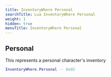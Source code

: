 ```yaml
---
title: InventoryWhere Personal
searchTitle: Lua InventoryWhere Personal
weight: 1
hidden: true
menuTitle: InventoryWhere Personal
---
```

## Personal

This represents a personal character's inventory
```lua
InventoryWhere.Personal -- 0x02
```